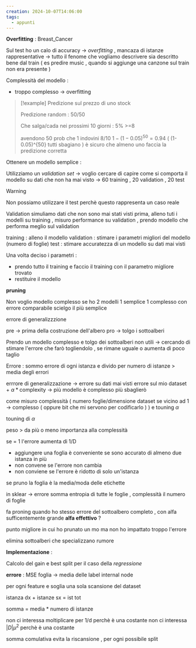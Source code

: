 ```yaml
---
creation: 2024-10-07T14:06:00
tags:
  - appunti
---
```

**Overfitting** : Breast_Cancer

Sul test ho un calo di accuracy -> *overfitting* , 
mancaza di istanze rappresentative -> tutto il fenome che vogliamo descrivere sia descritto bene dal train ( es predire music , quando si aggiunge una canzone sul train non era presente )

Complessità del modello :
+ troppo complesso -> overfitting

>[!example] 
>Predizione sul prezzo di uno stock 
>
>Predizione random : 50/50
>
>Che salga/cada nei prossimi 10 giorni : 5% >=8
>
>avendono 50 prob che 1 indovini 8/10 $1-(1-0.05)^{50} = 0.94$ ( (1-0.05)^{50} tutti sbagiano ) è sicuro che almeno uno faccia la predizione corretta 

Ottenere un modello semplice : 

Utilizziamo un *validation set* -> voglio cercare di capire come si comporta il modello su dati che non ha mai visto -> 60 training , 20 validation , 20 test

>[!warning] 
>Non possiamo utilizzare il test perchè questo rappresenta un caso reale

Validation simuliamo dati che non sono mai stati visti prima, alleno tuti i modelli su training , misuro performance su validation , prendo modello che performa meglio sul validation

training : alleno il modello
validation : stimare i parametri migliori del modello (numero di foglie)
test : stimare accuratezza di un modello su dati mai visti

Una volta deciso i parametri : 
+ prendo tutto il training e faccio il training con il parametro migliore trovato
+ restituire il modello 

**pruning**

Non voglio modello complesso se ho 2 modelli 1 semplice 1 complesso con errore comparabile scielgo il più semplice

errore di generalizzzione 

pre -> prima della costruzione dell'albero
pro -> tolgo i sottoalberi

Prendo un modello complesso e tolgo dei sottoalberi non utili -> cercando di stimare l'errore che farò togliendolo , se rimane uguale o aumenta di poco taglio

Errore : sommo errore di ogni istanza e divido per numero di  istanze > media degli errori 

errrore di generalizzazione -> errore su dati mai visti
errore sul mio dataset + $\alpha * \text{complexity}$ -> più modello è complesso più sbaglierò

come misuro complessità ( numero foglie/dimensione dataset se vicino ad 1 -> complesso ( oppure bit che mi servono per codificarlo ) ) e touning $\alpha$

touning di $\alpha$

peso > da più o meno importanza alla complessità

se = 1 l'errore aumenta di 1/D 
+ aggiungere una foglia è conveniente se sono accurato di almeno due istanza in più 
+ non convene se l'errore non cambia
+ non conviene se l'errore è ridotto di solo un'istanza

se pruno la foglia è la media/moda delle etichette

in sklear -> errore somma entropia di tutte le foglie , complessità il numero di foglie

fa proning quando ho stesso errore del sottoalbero completo , con alfa sufficentemente grande 
**alfa effettivo** ? 

punto migliore in cui ho prunato un mo ma non ho impattato troppo l'errore 

elimina sottoalberi che specializzano rumore

**Implementazione** : 

Calcolo del gain e best split per il caso della *regressione*

**errore** : MSE
foglia -> media delle label
internal node 

per ogni feature e soglia una sola scansione del dataset 

istanza dx + istanze sx = ist tot

somma = media \* numero di istanze 

non ci interessa moltiplicare per 1/d perchè è una costante 
non ci interessa $|D|\mu^2$ perchè è una costante

somma comulativa evita la riscansione , per ogni possibile split

